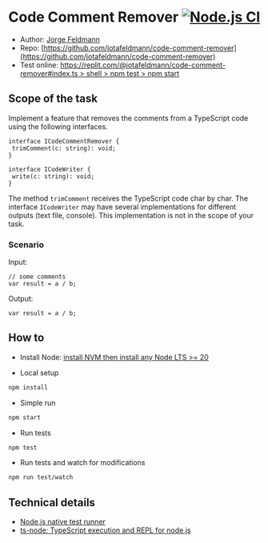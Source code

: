 # Code Comment Remover [![Node.js CI](https://github.com/jotafeldmann/code-comment-remover/actions/workflows/node.js.yml/badge.svg)](https://github.com/jotafeldmann/code-comment-remover/actions/workflows/node.js.yml)

- Author: [Jorge Feldmann](https://github.com/jotafeldmann)
- Repo: [https://github.com/jotafeldmann/code-comment-remover](https://github.com/jotafeldmann/code-comment-remover)
- Test online: [https://replit.com/@jotafeldmann/code-comment-remover#index.ts > shell > npm test > npm start](https://replit.com/@jotafeldmann/code-comment-remover#index.ts)

## Scope of the task

Implement a feature that removes the comments from a TypeScript code using the following interfaces.

``` 
interface ICodeCommentRemover { 
 trimComment(c: string): void; 
}

interface ICodeWriter { 
 write(c: string): void; 
}
```
 
The method `trimComment` receives the TypeScript code char by char. 
The interface `ICodeWriter` may have several implementations for different outputs (text file, console). This implementation is not in the scope of your task. 

### Scenario

Input:
``` 
// some comments 
var result = a / b; 
```
Output:
``` 
var result = a / b;
```

## How to

- Install Node: [install NVM then install any Node LTS >= 20](https://github.com/nvm-sh/nvm)

- Local setup
```bash
npm install
```

- Simple run
```bash
npm start
```

- Run tests
```bash
npm test
```

- Run tests and watch for modifications
```bash
npm run test/watch
```

## Technical details

- [Node.js native test runner](https://nodejs.org/api/test.html)
- [ts-node: TypeScript execution and REPL for node.js](https://typestrong.org/ts-node/)

